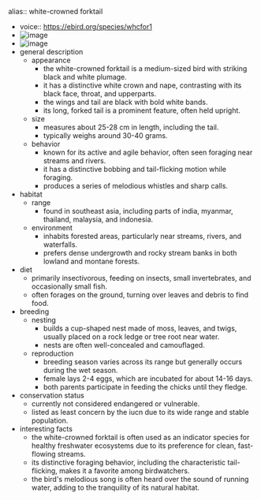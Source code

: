 alias:: white-crowned forktail

- voice:: https://ebird.org/species/whcfor1
- ![image](https://ipfs.io/ipfs/QmUmskySEYxBnDPujdy4YxzZnZhH45ut2nTb2XJH6cfbrt)
- ![image](https://ipfs.io/ipfs/Qmbuw6Yob8XZ2vd99J5WPKRqn9gaM5ZND9G4uoDNktv6qA)
- general description
	- appearance
		- the white-crowned forktail is a medium-sized bird with striking black and white plumage.
		- it has a distinctive white crown and nape, contrasting with its black face, throat, and upperparts.
		- the wings and tail are black with bold white bands.
		- its long, forked tail is a prominent feature, often held upright.
	- size
		- measures about 25-28 cm in length, including the tail.
		- typically weighs around 30-40 grams.
	- behavior
		- known for its active and agile behavior, often seen foraging near streams and rivers.
		- it has a distinctive bobbing and tail-flicking motion while foraging.
		- produces a series of melodious whistles and sharp calls.
- habitat
	- range
		- found in southeast asia, including parts of india, myanmar, thailand, malaysia, and indonesia.
	- environment
		- inhabits forested areas, particularly near streams, rivers, and waterfalls.
		- prefers dense undergrowth and rocky stream banks in both lowland and montane forests.
- diet
	- primarily insectivorous, feeding on insects, small invertebrates, and occasionally small fish.
	- often forages on the ground, turning over leaves and debris to find food.
- breeding
	- nesting
		- builds a cup-shaped nest made of moss, leaves, and twigs, usually placed on a rock ledge or tree root near water.
		- nests are often well-concealed and camouflaged.
	- reproduction
		- breeding season varies across its range but generally occurs during the wet season.
		- female lays 2-4 eggs, which are incubated for about 14-16 days.
		- both parents participate in feeding the chicks until they fledge.
- conservation status
	- currently not considered endangered or vulnerable.
	- listed as least concern by the iucn due to its wide range and stable population.
- interesting facts
	- the white-crowned forktail is often used as an indicator species for healthy freshwater ecosystems due to its preference for clean, fast-flowing streams.
	- its distinctive foraging behavior, including the characteristic tail-flicking, makes it a favorite among birdwatchers.
	- the bird's melodious song is often heard over the sound of running water, adding to the tranquility of its natural habitat.